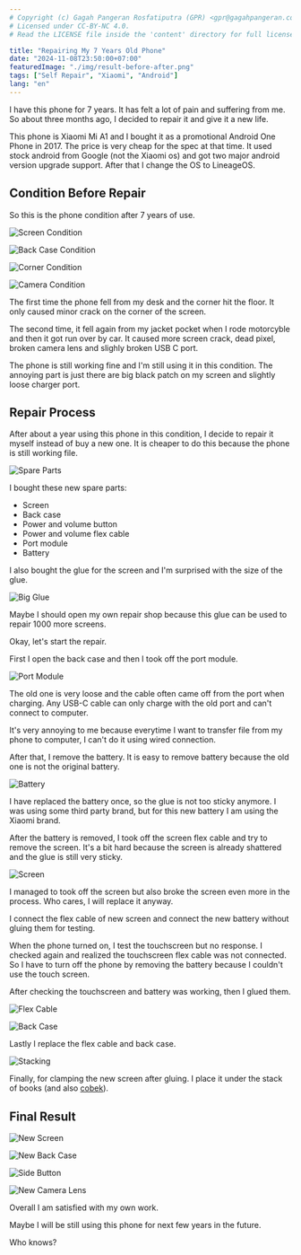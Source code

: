 ```yaml
---
# Copyright (c) Gagah Pangeran Rosfatiputra (GPR) <gpr@gagahpangeran.com>.
# Licensed under CC-BY-NC 4.0.
# Read the LICENSE file inside the 'content' directory for full license text.

title: "Repairing My 7 Years Old Phone"
date: "2024-11-08T23:50:00+07:00"
featuredImage: "./img/result-before-after.png"
tags: ["Self Repair", "Xiaomi", "Android"]
lang: "en"
---
```


I have this phone for 7 years. It has felt a lot of pain and suffering from me.
So about three months ago, I decided to repair it and give it a new life.

<!-- excerpt -->

This phone is Xiaomi Mi A1 and I bought it as a promotional Android One Phone
in 2017. The price is very cheap for the spec at that time. It used stock
android from Google (not the Xiaomi os) and got two major android version
upgrade support. After that I change the OS to LineageOS.

## Condition Before Repair

So this is the phone condition after 7 years of use.

![Screen Condition](./img/before-phone-1.jpeg "Screen condition")

![Back Case Condition](./img/before-phone-2.jpeg "Back case condition")

![Corner Condition](./img/before-phone-3.jpeg "Corner and port condition")

![Camera Condition](./img/before-phone-4.jpeg "Camera condition")

The first time the phone fell from my desk and the corner hit the floor. It only
caused minor crack on the corner of the screen.

The second time, it fell again from my jacket pocket when I rode motorcyble and
then it got run over by car. It caused more screen crack, dead pixel, broken
camera lens and slighly broken USB C port.

The phone is still working fine and I'm still using it in this condition. The
annoying part is just there are big black patch on my screen and slightly loose
charger port.

## Repair Process

After about a year using this phone in this condition, I decide to repair it
myself instead of buy a new one. It is cheaper to do this because the phone is
still working file.

![Spare Parts](./img/spare-parts.jpeg "Spare parts")

I bought these new spare parts:

- Screen
- Back case
- Power and volume button
- Power and volume flex cable
- Port module
- Battery

I also bought the glue for the screen and I'm surprised with the size of the
glue.

![Big Glue](./img/glue.jpg "Glue (and mouse for scale)")

Maybe I should open my own repair shop because this glue can be used to repair
1000 more screens.

Okay, let's start the repair.

First I open the back case and then I took off the port module.

![Port Module](./img/repair-phone-1.jpeg "New (above) and old (below) port module")

The old one is very loose and the cable often came off from the port when
charging. Any USB-C cable can only charge with the old port and can't connect to
computer.

It's very annoying to me because everytime I want to transfer file from my phone
to computer, I can't do it using wired connection.

After that, I remove the battery. It is easy to remove battery because the old
one is not the original battery.

![Battery](./img/repair-phone-2.jpeg "Old (above) and new (below) battery")

I have replaced the battery once, so the glue is not too sticky anymore. I was
using some third party brand, but for this new battery I am using the Xiaomi
brand.

After the battery is removed, I took off the screen flex cable and try to remove
the screen. It's a bit hard because the screen is already shattered and the glue
is still very sticky.

![Screen](./img/repair-phone-3.jpeg "Screen skeleton (left), old screen (middle), and new screen (right)")

I managed to took off the screen but also broke the screen even more in the
process. Who cares, I will replace it anyway.

I connect the flex cable of new screen and connect the new battery without
gluing them for testing.

When the phone turned on, I test the touchscreen but no response. I checked
again and realized the touchscreen flex cable was not connected. So I have to
turn off the phone by removing the battery because I couldn't use the touch
screen.

After checking the touchscreen and battery was working, then I glued them.

![Flex Cable](./img/repair-phone-4.jpeg "New (left) and old (right) volume & power flex cable")

![Back Case](./img/repair-phone-5.jpeg "New (middle) and old (right) back case")

Lastly I replace the flex cable and back case.

![Stacking](./img/repair-phone-6.jpeg "Using stack of books to clamping the new screen")

Finally, for clamping the new screen after gluing. I place it under the stack of
books (and also [cobek](https://id.wikipedia.org/wiki/Cobek_dan_ulekan)).

## Final Result

![New Screen](./img/after-phone-1.jpeg "New screen")

![New Back Case](./img/after-phone-2.jpeg "New back case")

![Side Button](./img/after-phone-3.jpeg "The result is a bit rough on the side")

![New Camera Lens](./img/after-phone-4.jpeg "New camera lens")

Overall I am satisfied with my own work.

Maybe I will be still using this phone for next few years in the future.

Who knows?
